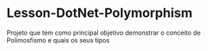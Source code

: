 # Lesson-DotNet-Polymorphism
Projeto que tem como principal objetivo demonstrar o conceito de Polimosfismo e quais os seus tipos

